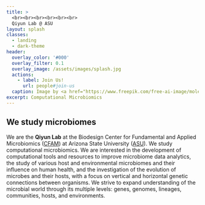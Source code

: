 ```yaml
---
title: >
  <br><br><br><br><br><br>
  Qiyun Lab @ ASU
layout: splash
classes:
  - landing
  - dark-theme
header:
  overlay_color: '#000'
  overlay_filter: 0.1
  overlay_image: /assets/images/splash.jpg
  actions:
    - label: Join Us!
      url: people#join-us
  caption: Image by <a href="https://www.freepik.com/free-ai-image/molecular-structure-cancer-cells-magnification-generated-by-ai_41668216.htm">vecstock</a>
excerpt: Computational Microbiomics
---
```



## We study microbiomes

We are the **Qiyun Lab** at the Biodesign Center for Fundamental and Applied Microbiomics ([CFAM](https://biodesign.asu.edu/cfam)) at Arizona State University ([ASU](https://www.asu.edu/)). We study computational microbiomics. We are interested in the development of computational tools and resources to improve microbiome data analytics, the study of various host and environmental microbiomes and their influence on human health, and the investigation of the evolution of microbes and their hosts, with a focus on vertical and horizontal genetic connections between organisms. We strive to expand understanding of the microbial world through its multiple levels: genes, genomes, lineages, communities, hosts, and environments.
